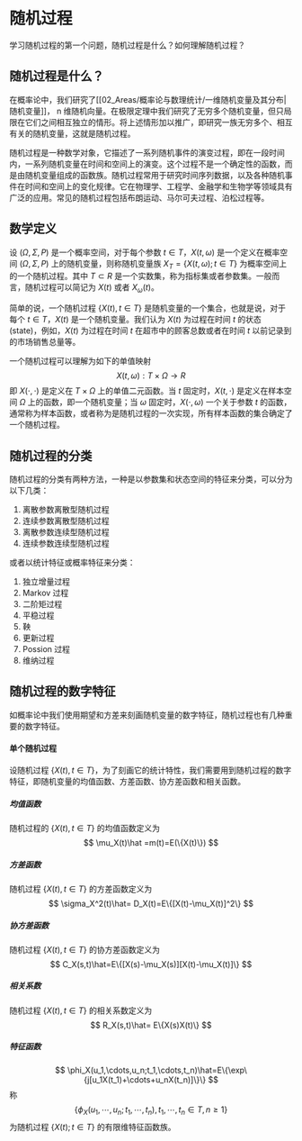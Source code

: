 # 随机过程

学习随机过程的第一个问题，随机过程是什么？如何理解随机过程？

## 随机过程是什么？

在概率论中，我们研究了[[02_Areas/概率论与数理统计/一维随机变量及其分布|随机变量]]， n 维随机向量。在极限定理中我们研究了无穷多个随机变量，但只局限在它们之间相互独立的情形。将上述情形加以推广，即研究一族无穷多个、相互有关的随机变量，这就是随机过程。

随机过程是一种数学对象，它描述了一系列随机事件的演变过程，即在一段时间内，一系列随机变量在时间和空间上的演变。这个过程不是一个确定性的函数，而是由随机变量组成的函数族。随机过程常用于研究时间序列数据，以及各种随机事件在时间和空间上的变化规律。它在物理学、工程学、金融学和生物学等领域具有广泛的应用。常见的随机过程包括布朗运动、马尔可夫过程、泊松过程等。

## 数学定义

设 $(\Omega,\Sigma,P)$ 是一个概率空间，对于每个参数 $t\in T$，$X(t,\omega)$ 是一个定义在概率空间 $(\Omega,\Sigma,P)$ 上的随机变量，则称随机变量族 $X_T=\{X(t,\omega);t\in T\}$ 为概率空间上的一个随机过程。其中 $T\subset R$ 是一个实数集，称为指标集或者参数集。一般而言，随机过程可以简记为 $X(t)$ 或者 $X_\omega(t)$。

简单的说，一个随机过程 $\{X(t),t\in T\}$ 是随机变量的一个集合，也就是说，对于每个 $t\in T$，$X(t)$ 是一个随机变量。我们认为 $X(t)$ 为过程在时间 $t$ 的状态 (state)，例如，$X(t)$ 为过程在时间 $t$ 在超市中的顾客总数或者在时间 $t$ 以前记录到的市场销售总量等。

一个随机过程可以理解为如下的单值映射
$$
X(t,\omega):T\times\Omega\to R
$$
即 $X(\cdot,\cdot)$ 是定义在 $T\times\Omega$ 上的单值二元函数。当 $t$ 固定时，$X(t,\cdot)$ 是定义在样本空间 $\Omega$ 上的函数，即一个随机变量；当 $\omega$ 固定时，$X(\cdot,\omega)$ 一个关于参数 $t$ 的函数，通常称为样本函数，或者称为是随机过程的一次实现，所有样本函数的集合确定了一个随机过程。

## 随机过程的分类

随机过程的分类有两种方法，一种是以参数集和状态空间的特征来分类，可以分为以下几类：
1. 离散参数离散型随机过程
2. 连续参数离散型随机过程
3. 离散参数连续型随机过程
4. 连续参数连续型随机过程

或者以统计特征或概率特征来分类：
1. 独立增量过程
2. Markov 过程
3. 二阶矩过程
4. 平稳过程
5. 鞅
6. 更新过程
7. Possion 过程
8. 维纳过程

## 随机过程的数字特征

如概率论中我们使用期望和方差来刻画随机变量的数字特征，随机过程也有几种重要的数字特征。

#### 单个随机过程

设随机过程 $\{X(t),t\in T\}$，为了刻画它的统计特性，我们需要用到随机过程的数字特征，即随机变量的均值函数、方差函数、协方差函数和相关函数。

##### 均值函数

随机过程的 $\{X(t),t\in T\}$ 的均值函数定义为
$$
\mu_X(t)\hat =m(t)=E(\{X(t)\})
$$

##### 方差函数

随机过程 $\{X(t),t\in T\}$ 的方差函数定义为
$$
\sigma_X^2(t)\hat= D_X(t)=E\{[X(t)-\mu_X(t)]^2\}
$$

##### 协方差函数

随机过程 $\{X(t),t\in T\}$ 的协方差函数定义为
$$
C_X(s,t)\hat=E\{[X(s)-\mu_X(s)][X(t)-\mu_X(t)]\}
$$

##### 相关系数

随机过程 $\{X(t),t\in T\}$ 的相关系数定义为
$$
R_X(s,t)\hat= E\{X(s)X(t)\}
$$

##### 特征函数

$$
\phi_X(u_1,\cdots,u_n;t_1,\cdots,t_n)\hat=E\{\exp\{j[u_1X(t_1)+\cdots+u_nX(t_n)]\}\}
$$
称
$$
\{\phi_X(u_1,\cdots,u_n;t_1,\cdots,t_n),t_1,\cdots,t_n\in T,n\geqslant1\}
$$
为随机过程 $\{X(t);t\in T\}$ 的有限维特征函数族。

